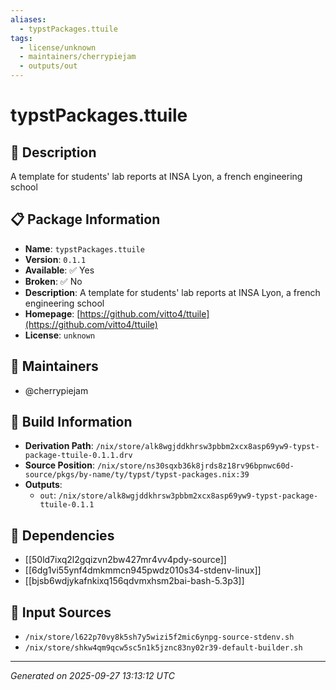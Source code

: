```yaml
---
aliases:
  - typstPackages.ttuile
tags:
  - license/unknown
  - maintainers/cherrypiejam
  - outputs/out
---
```


# typstPackages.ttuile

## 📝 Description

A template for students' lab reports at INSA Lyon, a french engineering school

## 📋 Package Information

- **Name**: `typstPackages.ttuile`
- **Version**: `0.1.1`
- **Available**: ✅ Yes
- **Broken**: ✅ No
- **Description**: A template for students' lab reports at INSA Lyon, a french engineering school
- **Homepage**: [https://github.com/vitto4/ttuile](https://github.com/vitto4/ttuile)
- **License**: `unknown`
## 👥 Maintainers

- @cherrypiejam


## 🔧 Build Information

- **Derivation Path**: `/nix/store/alk8wgjddkhrsw3pbbm2xcx8asp69yw9-typst-package-ttuile-0.1.1.drv`
- **Source Position**: `/nix/store/ns30sqxb36k8jrds8z18rv96bpnwc60d-source/pkgs/by-name/ty/typst/typst-packages.nix:39`
- **Outputs**:
  - `out`:  `/nix/store/alk8wgjddkhrsw3pbbm2xcx8asp69yw9-typst-package-ttuile-0.1.1`

## 🔗 Dependencies

- [[50ld7ixq2l2gqizvn2bw427mr4vv4pdy-source]]
- [[6dg1vi55ynf4dmkmmcn945pwdz010s34-stdenv-linux]]
- [[bjsb6wdjykafnkixq156qdvmxhsm2bai-bash-5.3p3]]

## 📁 Input Sources

- `/nix/store/l622p70vy8k5sh7y5wizi5f2mic6ynpg-source-stdenv.sh`
- `/nix/store/shkw4qm9qcw5sc5n1k5jznc83ny02r39-default-builder.sh`

---
*Generated on 2025-09-27 13:13:12 UTC*
